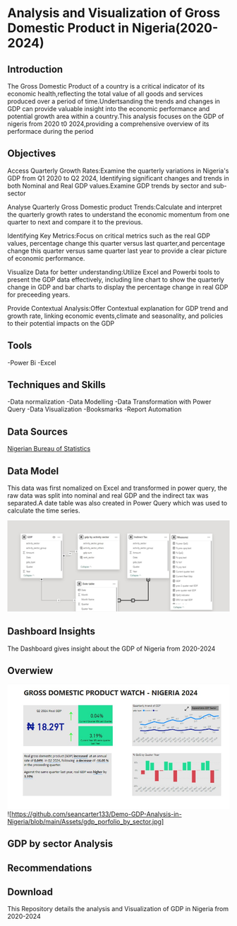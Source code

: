 # Analysis and Visualization of Gross Domestic Product in Nigeria(2020-2024)

## Introduction
The Gross Domestic Product of a country is a critical indicator of its economic health,reflecting the total value of all goods and services produced over a period of time.Undertsanding the trends and changes in GDP can provide valuable insight into the economic performance and potential growth area within a country.This analysis focuses on the GDP of nigeris from 2020 t0 2024,providing a comprehensive overview of its performace during the period

## Objectives 
Access Quarterly Growth Rates:Examine the quarterly variations in Nigeria's GDP from Q1 2020 to Q2 2024, Identifying significant changes and trends in both Nominal and Real GDP values.Examine GDP trends by sector and sub-sector

Analyse Quarterly Gross Domestic product Trends:Calculate and interpret the quarterly growth rates to understand the economic momentum from one quarter to next and compare it to the previous.

Identifying Key Metrics:Focus on critical metrics such as the real GDP values, percentage change this quarter versus last quarter,and percentage change this quarter versus same quarter last year to provide a clear picture of economic performance.

Visualize Data for better understanding:Utilize Excel and Powerbi tools to present the GDP data effectively, including line chart to show the quarterly change in GDP and bar charts to display the percentage change in real GDP for preceeding years.

Provide Contextual Analysis:Offer Contextual explanation for GDP trend and growth rate, linking economic events,climate and seasonality, and policies to their potential impacts on the GDP

## Tools
-Power Bi
-Excel

## Techniques and Skills
-Data normalization
-Data Modelling
-Data Transformation with Power Query
-Data Visualization
-Booksmarks
-Report Automation

## Data Sources
<a href="https://www.nigerianstat.gov.ng/elibrary/read/1241549">Nigerian Bureau of Statistics</a>


## Data Model
This data was first nomalized on Excel and transformed in power query, the raw data was split into nominal and real GDP and the indirect tax was separated.A date table was also created in Power Query which was used to calculate the time series.

![Data Model](https://github.com/seancarter133/Demo-GDP-Analysis-in-Nigeria/blob/main/Assets/gdp_portfolio_data_model.jpg)

## Dashboard Insights
The Dashboard gives insight about the GDP of Nigeria from 2020-2024


## Overwiew
![Dashboard](https://github.com/seancarter133/Demo-GDP-Analysis-in-Nigeria/blob/main/Assets/gdp_portfolio_main.jpg)
![https://github.com/seancarter133/Demo-GDP-Analysis-in-Nigeria/blob/main/Assets/gdp_porfolio_by_sector.jpg]
## GDP by sector Analysis

## Recommendations 

## Download

This Repository details the analysis and Visualization of GDP in Nigeria from 2020-2024

